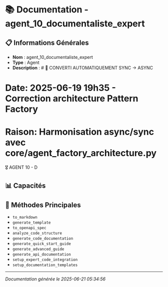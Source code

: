 # 📚 Documentation - agent_10_documentaliste_expert

## 📋 Informations Générales
- **Nom** : agent_10_documentaliste_expert
- **Type** : Agent
- **Description** : # 🔧 CONVERTI AUTOMATIQUEMENT SYNC → ASYNC
# Date: 2025-06-19 19h35 - Correction architecture Pattern Factory
# Raison: Harmonisation async/sync avec core/agent_factory_architecture.py

🎖️ AGENT 10 - D

## 📊 Capacités


## 🔧 Méthodes Principales
- `to_markdown`
- `generate_template`
- `to_openapi_spec`
- `analyze_code_structure`
- `generate_code_documentation`
- `generate_quick_start_guide`
- `generate_advanced_guide`
- `generate_api_documentation`
- `setup_expert_code_integration`
- `setup_documentation_templates`

---
*Documentation générée le 2025-06-21 05:34:56*
